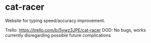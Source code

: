 # cat-racer
Website for typing speed/accuracy improvement.

Trello: https://trello.com/b/5ywz3JPE/cat-racer
DOD: No bugs, works currently disregarding possible future complications
